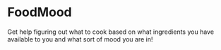 # FoodMood
Get help figuring out what to cook based on what ingredients you have available to you and what sort of mood you are in!
